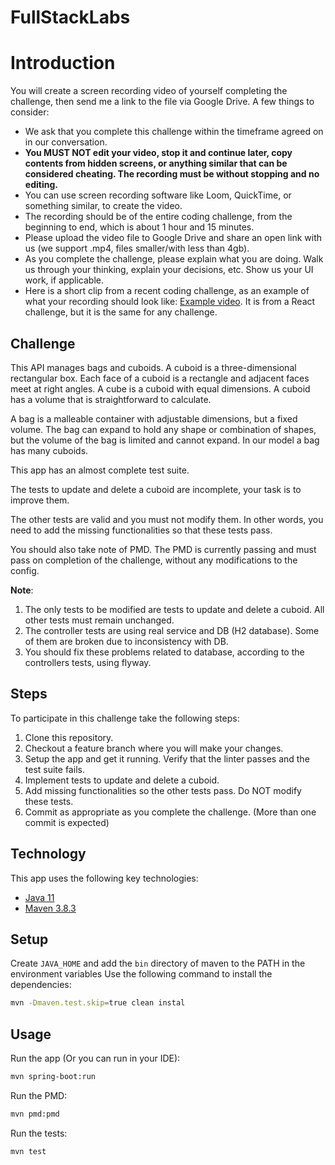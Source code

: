 # FullStackLabs
# Introduction

You will create a screen recording video of yourself completing the challenge, then send me a link to the file via Google Drive. A few things to consider:

- We ask that you complete this challenge within the timeframe agreed on in our conversation.
- **You MUST NOT edit your video, stop it and continue later, copy contents from hidden screens, or anything similar that can be considered cheating. The recording must be without stopping and no editing.**
- You can use screen recording software like Loom, QuickTime, or something similar, to create the video.
- The recording should be of the entire coding challenge, from the beginning to end, which is about 1 hour and 15 minutes.
- Please upload the video file to Google Drive and share an open link with us (we support .mp4, files smaller/with less than 4gb).
- As you complete the challenge, please explain what you are doing. Walk us through your thinking, explain your decisions, etc. Show us your UI work, if applicable.
- Here is a short clip from a recent coding challenge, as an example of what your recording should look like: [Example video](http://www.loom.com/share/85434243d487456b8ef4ae45c3fbc788). It is from a React challenge, but it is the same for any challenge.

## **Challenge**

This API manages bags and cuboids. A cuboid is a three-dimensional rectangular box. Each face of a cuboid is a rectangle and adjacent faces meet at right angles. A cube is a cuboid with equal dimensions. A cuboid has a volume that is straightforward to calculate.

A bag is a malleable container with adjustable dimensions, but a fixed volume. The bag can expand to hold any shape or combination of shapes, but the volume of the bag is limited and cannot expand. In our model a bag has many cuboids.

This app has an almost complete test suite.

The tests to update and delete a cuboid are incomplete, your task is to improve them.

The other tests are valid and you must not modify them. In other words, you need to add the missing functionalities so that these tests pass.

You should also take note of PMD. The PMD is currently passing and must pass on completion of the challenge, without any modifications to the config.

**Note**:

1. The only tests to be modified are tests to update and delete a cuboid. All other tests must remain unchanged.
2. The controller tests are using real service and DB (H2 database). Some of them are broken due to inconsistency with DB.
3. You should fix these problems related to database, according to the controllers tests, using flyway.

## Steps

To participate in this challenge take the following steps:

1. Clone this repository.
2. Checkout a feature branch where you will make your changes.
3. Setup the app and get it running. Verify that the linter passes and the test suite fails.
4. Implement tests to update and delete a cuboid.
5. Add missing functionalities so the other tests pass. Do NOT modify these tests.
6. Commit as appropriate as you complete the challenge. (More than one commit is expected)

## **Technology**

This app uses the following key technologies:

- [Java 11](https://www.oracle.com/java/technologies/downloads/)
- [Maven 3.8.3](https://maven.apache.org/download.cgi)

## **Setup**

Create `JAVA_HOME` and add the `bin` directory of maven to the PATH in the environment variables Use the following command to install the dependencies:

```bash
mvn -Dmaven.test.skip=true clean instal
```

## **Usage**

Run the app (Or you can run in your IDE):

```bash
mvn spring-boot:run
```

Run the PMD:

```bash
mvn pmd:pmd
```

Run the tests:

```bash
mvn test
```
